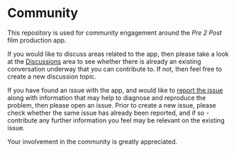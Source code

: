 # Community

This repository is used for community engagement around the _Pre 2 Post_ film production app.

If you would like to discuss areas related to the app, then please take a look at the [Discussions](https://github.com/pre2post/community/discussions) area to see whether there is already an existing conversation underway that you can contribute to. If not, then feel free to create a new discussion topic.

If you have found an issue with the app, and would like to [report the issue](https://github.com/pre2post/community/issues) along with information that may help to diagnose and reproduce the problem, then please open an issue. Prior to create a new issue, please check whether the same issue has already been reported, and if so - contribute any further information you feel may be relevant on the existing issue.

Your involvement in the community is greatly appreciated.
